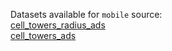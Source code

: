 Datasets available for `mobile` source:  
[cell_towers_radius_ads](https://docs.upgini.com/public/mobile/cell_towers_radius_ads)  
[cell_towers_ads](https://docs.upgini.com/public/mobile/cell_towers_ads)  
